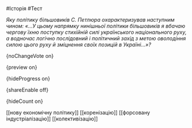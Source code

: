 #Історія #Тест

*Яку політику більшовиків С. Петлюра охарактеризував наступним чином: «...У цьому напрямку нинішньої політики більшовиків я вбачаю чергову їхню поступку стихійній силі українського національного руху, а водночас логічно послідовний і політичний захід з метою оволодіння силою цього руху й зміцнення своїх позицій в Україні...»?*

{noChangeVote on}

{preview on}

{hideProgress on}

{shareEnable off}

{hideCount on}

[[нову економічну політику]]
[[коренізацію]]
[[форсовану індустріалізацію]]
[[колективізацію]]
